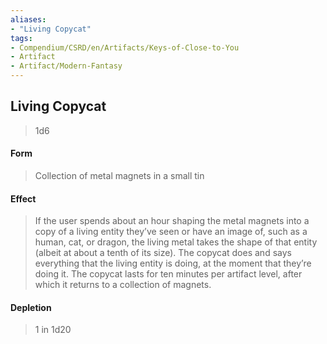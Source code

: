 ```yaml
---
aliases:
- "Living Copycat"
tags:
- Compendium/CSRD/en/Artifacts/Keys-of-Close-to-You
- Artifact
- Artifact/Modern-Fantasy
---
```


  
## Living Copycat 
>1d6
#### Form
>Collection of metal magnets in a small tin 
#### Effect
> If the user spends about an hour shaping the metal magnets into a copy of a living entity they’ve seen or have an image of, such as a human, cat, or dragon, the living metal takes the shape of that entity (albeit at about a tenth of its size). The copycat does and says everything that the living entity is doing, at the moment that they’re doing it. The copycat lasts for ten minutes per artifact level, after which it returns to a collection of magnets. 
#### Depletion 
>1 in 1d20